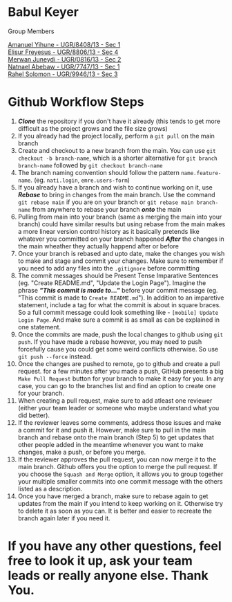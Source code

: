 # Babul Keyer

Group Members

[Amanuel Yihune  - UGR/8408/13 - Sec 1](https://github.com/amanyih) <br/>
[Elisur Freyesus - UGR/8806/13 - Sec 4](https://github.com/elizura) <br/>
[Merwan Juneydi  - UGR/0816/13 - Sec 2](https://github.com/Merwan-J) <br/>
[Natnael Abebaw  - UGR/7747/13 - Sec 1](https://github.com/natttygoog) <br/>
[Rahel Solomon   - UGR/9946/13 - Sec 3](https://github.com/ritasol) <br/>



# Github Workflow Steps
1. ***Clone*** the repository if you don't have it already (this tends to get more difficult as the project grows and the file size grows)
2. If you already had the project locally, perform a `git pull` on the main branch
3. Create and checkout to a new branch from the main. You can use `git checkout -b branch-name`, which is a shorter alternative for `git branch branch-name` followed by `git checkout branch-name`
4. The branch naming convention should follow the pattern `name.feature-name`. (eg. `nati.login`, `emre.users-form`)
5. If you already have a branch and wish to continue working on it, use ***Rebase*** to bring in changes from the main branch. Use the command `git rebase main` if you are on your branch or `git rebase main branch-name` from anywhere to rebase your branch ***onto*** the main
6. Pulling from main into your branch (same as merging the main into your branch) could have similar results but using rebase from the main makes a more linear version control history as it basically pretends like whatever you committed on your branch happened ***After*** the changes in the main wheather they actually happend after or before
7. Once your branch is rebased and upto date, make the changes you wish to make and stage and commit your changes. Make sure to remember if you need to add any files into the `.gitignore` before committing
8. The commit messages should be Present Tense Imparative Sentences (eg. "Create README.md", "Update the Login Page"). Imagine the phrase ***"This commit is made to..."*** before your commit message (eg. "This commit is made to `Create README.md`"). In addition to an imparetive statement, include a tag for what the commit is about in square braces. So a full commit message could look something like - `[mobile] Update Login Page`. And make sure a commit is as small as can be explained in one statement.
9. Once the commits are made, push the local changes to github using `git push`. If you have made a rebase however, you may need to push forcefully cause you could get some weird conflicts otherwise. So use `git push --force` instead.
10. Once the changes are pushed to remote, go to github and create a pull request. for a few minutes after you made a push, GitHub presents a big `Make Pull Request` button for your branch to make it easy for you. In any case, you can go to the branches list and find an option to create one for your branch.
11. When creating a pull request, make sure to add atleast one reviewer (either your team leader or someone who maybe understand what you did better).
12. If the reviewer leaves some comments, address those issues and make a commit for it and push it. However, make sure to pull in the main branch and rebase onto the main branch (Step 5) to get updates that other people added in the meantime whenever you want to make changes, make a push, or before you merge.
13. If the reviewer approves the pull request, you can now merge it to the main branch. Github offers you the option to merge the pull request. If you choose the `Squash and Merge` option, it allows you to group together your multiple smaller commits into one commit message with the others listed as a description.
14. Once you have merged a branch, make sure to rebase again to get updates from the main if you intend to keep working on it. Otherwise try to delete it as soon as you can. It is better and easier to recreate the branch again later if you need it.

# If you have any other questions, feel free to look it up, ask your team leads or really anyone else. Thank You.
